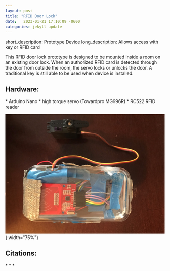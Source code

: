 ```yaml
---
layout: post
title: "RFID Door Lock"
date:   2023-01-21 17:10:09 -0600
categories: jekyll update
---
```

short_description: Prototype Device
long_description: Allows access with key or RFID card

This RFID door lock prototype is designed to be mounted inside a room on an existing door lock. When an authorized RFID card is detected through the door from outside the room, the servo locks or unlocks the door. A traditional key is still able to be used when device is installed.

<h2>Hardware:</h2>
* Arduino Nano
* high torque servo (Towardpro MG996R)
* RC522 RFID reader


![Overview](/assets/images/RFIDDoorLock2.jpg){:width="75%"}

<h2>Citations:</h2>
* <https://www.instructables.com/Arduino-RC522-RFID-Door-Unlock/>
* <https://github.com/omersiar/RFID522-Door-Unlock>
* <https://github.com/miguelbalboa/rfid>
